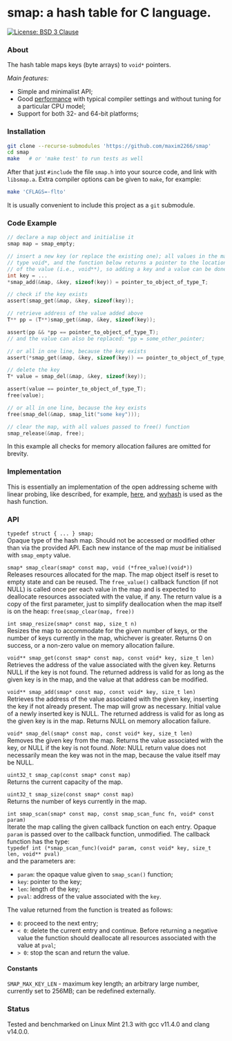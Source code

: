 # smap: a hash table for C language.

[![License: BSD 3 Clause](https://img.shields.io/badge/License-BSD_3--Clause-yellow.svg)](https://opensource.org/licenses/BSD-3-Clause)

### About
The hash table maps keys (byte arrays) to `void*` pointers.

_Main features:_
* Simple and minimalist API;
* Good [performance](bench64.md) with typical compiler settings and without tuning for a particular CPU model;
* Support for both 32- and 64-bit platforms;

### Installation
```bash
git clone --recurse-submodules 'https://github.com/maxim2266/smap'
cd smap
make   # or 'make test' to run tests as well
```

After that just `#include` the file `smap.h` into your source code, and link with `libsmap.a`.
Extra compiler options can be given to `make`, for example:

```bash
make 'CFLAGS=-flto'
```

It is usually convenient to include this project as a `git` submodule.

### Code Example
```c
// declare a map object and initialise it
smap map = smap_empty;

// insert a new key (or replace the existing one); all values in the map have
// type void*, and the function below returns a pointer to the location
// of the value (i.e., void**), so adding a key and a value can be done like
int key = ...
*smap_add(&map, &key, sizeof(key)) = pointer_to_object_of_type_T;

// check if the key exists
assert(smap_get(&map, &key, sizeof(key));

// retrieve address of the value added above
T** pp = (T**)smap_get(&map, &key, sizeof(key));

assert(pp && *pp == pointer_to_object_of_type_T);
// and the value can also be replaced: *pp = some_other_pointer;

// or all in one line, because the key exists
assert(*smap_get(&map, &key, sizeof(key)) == pointer_to_object_of_type_T);

// delete the key
T* value = smap_del(&map, &key, sizeof(key));

assert(value == pointer_to_object_of_type_T);
free(value);

// or all in one line, because the key exists
free(smap_del(&map, smap_lit("some key")));

// clear the map, with all values passed to free() function
smap_release(&map, free);
```
In this example all checks for memory allocation failures are omitted for brevity.

### Implementation
This is essentially an implementation of the open addressing scheme with linear probing,
like described, for example, [here](https://en.wikipedia.org/wiki/Open_addressing), and
[wyhash](https://github.com/wangyi-fudan/wyhash) is used as the hash function.

### API

`typedef struct { ... } smap;`<br>
Opaque type of the hash map. Should not be accessed or modified other than via the provided API.
Each new instance of the map _must_ be initialised with `smap_empty` value.

`smap* smap_clear(smap* const map, void (*free_value)(void*))`<br>
Releases resources allocated for the map. The map object itself is reset to empty state and can be
reused. The `free_value()` callback function (if not NULL) is called once per each value in the map
and is expected to deallocate resources associated with the value, if any. The return value is a copy
of the first parameter, just to simplify deallocation when the map itself is on the heap:
`free(smap_clear(map, free))`

`int smap_resize(smap* const map, size_t n)`<br>
Resizes the map to accommodate for the given number of keys, or the number of keys currently in
the map, whichever is greater. Returns 0 on success, or a non-zero value on memory allocation failure.

`void** smap_get(const smap* const map, const void* key, size_t len)`<br>
Retrieves the address of the value associated with the given key. Returns NULL if the
key is not found. The returned address is valid for as long as the given key is in the map,
and the value at that address can be modified.

`void** smap_add(smap* const map, const void* key, size_t len)`<br>
Retrieves the address of the value associated with the given key, inserting the key if not already
present. The map will grow as necessary. Initial value of a newly inserted key is NULL. The returned
address is valid for as long as the given key is in the map. Returns NULL on memory allocation failure.

`void* smap_del(smap* const map, const void* key, size_t len)`<br>
Removes the given key from the map. Returns the value associated with the key, or NULL if the
key is not found. _Note_: NULL return value does not necessarily mean the key was not in the map,
because the value itself may be NULL.

`uint32_t smap_cap(const smap* const map)`<br>
Returns the current capacity of the map.

`uint32_t smap_size(const smap* const map)`<br>
Returns the number of keys currently in the map.

`int smap_scan(smap* const map, const smap_scan_func fn, void* const param)`<br>
Iterate the map calling the given callback function on each entry. Opaque `param` is passed
over to the callback function, unmodified. The callback function has the type:<br>
`typedef int (*smap_scan_func)(void* param, const void* key, size_t len, void** pval)`<br>
and the parameters are:
* `param`: the opaque value given to `smap_scan()` function;
* `key`: pointer to the key;
* `len`: length of the key;
* `pval`: address of the value associated with the `key`.

The value returned from the function is treated as follows:
* `0`: proceed to the next entry;
* `< 0`: delete the current entry and continue. Before returning a negative value the function
should deallocate all resources associated with the value at `pval`;
* `> 0`: stop the scan and return the value.

#### Constants

`SMAP_MAX_KEY_LEN` - maximum key length; an arbitrary large number, currently set to 256MB;
can be redefined externally.

### Status
Tested and benchmarked on Linux Mint 21.3 with gcc v11.4.0 and clang v14.0.0.
